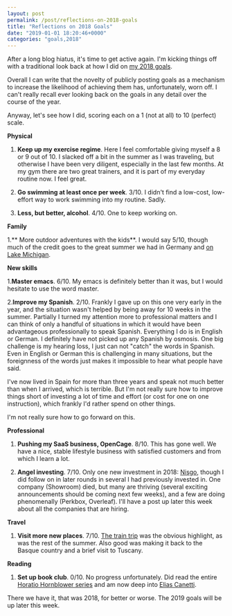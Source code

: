 ```yaml
---
layout: post
permalink: /post/reflections-on-2018-goals
title: "Reflections on 2018 Goals"
date: "2019-01-01 18:20:46+0000"
categories: "goals,2018"
---
```


After a long blog hiatus, it's time to get active again. I'm kicking things off
with a traditional look back at how I did on [my 2018 goals](/post/goals-for-2018).

Overall I can write that the novelty of publicly posting goals as a mechanism to
increase the likelihood of achieving them has, unfortunately, worn off.
I can't really recall ever looking back on the goals in any detail over the
course of the year.


Anyway, let's see how I did, scoring each on a 1 (not at all) to 10 (perfect) scale.

**Physical**

1. **Keep up my exercise regime**. Here I feel comfortable giving myself a 8 or 9 out of 10. I slacked off a bit in the summer as I was traveling, but otherwise I have been very diligent, especially in the last few months. At my gym there are
two great trainers, and it is part of my everyday routine now. I feel great.

2. **Go swimming at least once per week**. 3/10. I didn't find a low-cost, low-effort way to work swimming into my routine. Sadly. 

3. **Less, but better, alcohol**. 4/10. One to keep working on.

**Family**

1.** More outdoor adventures with the kids**. I would say 5/10, though much of the credit goes to the great summer we had in Germany and [on Lake Michigan](/post/at-the-lake).

**New skills**

1.**Master emacs**. 6/10. My emacs is definitely better than it was, but I would hesitate to use the word master.

2.**Improve my Spanish**. 2/10. Frankly I gave up on this one very early in the
year, and the situation wasn't helped by being away for 10 weeks in the summer.
Partially I turned my attention more to professional matters and I can think of
only a handful of situations in which it would have been advantageous
professionally to speak Spanish. Everything I do is in English or German.
I definitely have not picked up any Spanish by osmosis. One big challenge is
my hearing loss, I just can not "catch" the words in Spanish. Even in English
or German this is challenging in many situations, but the foreignness of the
words just makes it impossible to hear what people have said.

I've now lived in Spain for more than three years and speak not much better
than when I arrived, which is terrible. But I'm not really sure how to improve
things short of investing a lot of time and effort (or cost for one on one
instruction), which frankly I'd rather spend on other things. 

I'm not really sure how to go forward on this. 


**Professional**

1. **Pushing my SaaS business, OpenCage**. 8/10. This has gone well. We have a
nice, stable lifestyle business with satisfied customers and from which I
learn a lot.

2. **Angel investing**. 7/10. Only one new investment in 2018:
[Nisgo](https://www.nisgo.com/), though I did follow on in later rounds in
several I had previously invested in. One company (Showroom) died, but many are
thriving (several exciting announcements should be coming next few weeks),
and a few are doing phenomenally (Perkbox, Overleaf). I'll have a post up later this week about all
the companies that are hiring. 

**Travel**

1. **Visit more new places**. 7/10. [The train trip](/post/going-interrailing)
was the obvious highlight, as was the rest of the summer. Also good was making
it back to the Basque country and a brief visit to Tuscany.

**Reading**

1. **Set up book club**. 0/10. No progress unfortunately. Did read the entire
[Horatio Hornblower series](https://de.m.wikipedia.org/wiki/Horatio_Hornblower)
and am now deep into [Elias Canetti](https://de.m.wikipedia.org/wiki/Elias_Canetti). 

There we have it, that was 2018, for better or worse.
The 2019 goals will be up later this week.

